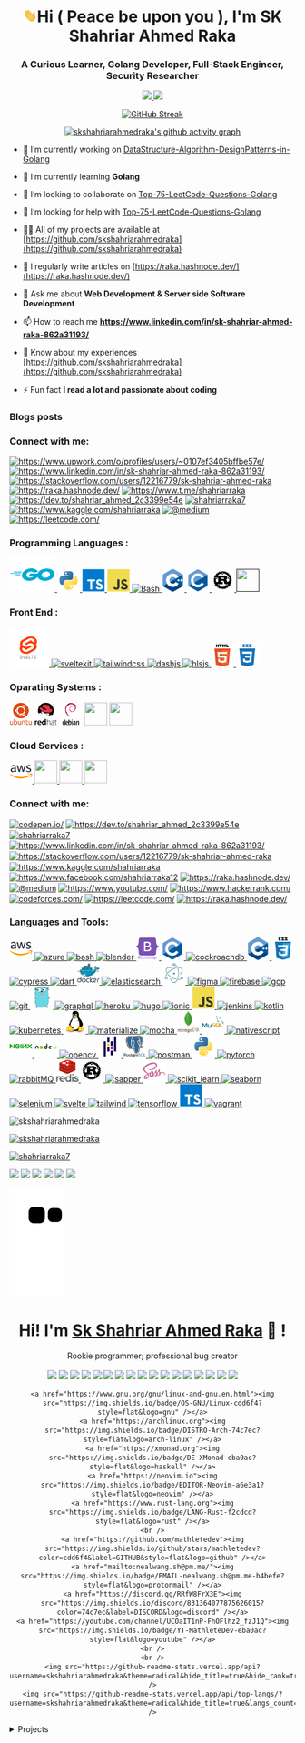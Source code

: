 <h1 align="center"><img src="https://github.com/gitsdeepak/gitsdeepak/blob/master/Assets/Hi.gif" width="25px">Hi ( Peace be upon you ), I'm SK Shahriar Ahmed Raka</h1>
<h3 align="center">A Curious Learner, Golang Developer, Full-Stack Engineer, Security Researcher</h3>
<div align="center">
  <a href="https://github.com/skshahriarahmedraka">
    <img height="180em"
      src="https://github-readme-stats.vercel.app/api?username=skshahriarahmedraka&show_icons=true&theme=dark&include_all_commits=true&count_private=true" />
    <img height="180em"
      src="https://github-readme-stats.vercel.app/api/top-langs/?username=skshahriarahmedraka&layout=compact&langs_count=10&theme=dark" />
</div>
<!--  -->

<!--   -->
 <div align="center">
   
[![GitHub Streak](https://github-readme-streak-stats.herokuapp.com?user=skshahriarahmedraka&theme=dark&date_format=M%20j%5B%2C%20Y%5D)](https://git.io/streak-stats)

  [![skshahriarahmedraka's github activity graph](https://activity-graph.herokuapp.com/graph?username=skshahriarahmedraka&theme=react-dark)](https://github.com/ashutosh00710/github-readme-activity-graph)  
  </div>
  
- 🔭 I’m currently working on
[DataStructure-Algorithm-DesignPatterns-in-Golang](https://github.com/skshahriarahmedraka/DataStructure-Algorithm-DesignPatterns-in-Golang)

- 🌱 I’m currently learning **Golang**

- 👯 I’m looking to collaborate on
[Top-75-LeetCode-Questions-Golang](https://github.com/skshahriarahmedraka/Top-75-LeetCode-Questions-Golang)

- 🤝 I’m looking for help with
[Top-75-LeetCode-Questions-Golang](https://github.com/skshahriarahmedraka/Golang-100-Days-english)

- 👨‍💻 All of my projects are available at
[https://github.com/skshahriarahmedraka](https://github.com/skshahriarahmedraka)

- 📝 I regularly write articles on [https://raka.hashnode.dev/](https://raka.hashnode.dev/)

- 💬 Ask me about **Web Development & Server side Software Development**

- 📫 How to reach me **https://www.linkedin.com/in/sk-shahriar-ahmed-raka-862a31193/**

- 📄 Know about my experiences [https://github.com/skshahriarahmedraka](https://github.com/skshahriarahmedraka)

- ⚡ Fun fact **I read a lot and passionate about coding**

### Blogs posts
<!-- BLOG-POST-LIST:START -->
<!-- BLOG-POST-LIST:END -->
  
<h3 align="left">Connect with me:</h3>
<p align="left">
<a align="center" href="https://www.upwork.com/o/profiles/users/~0107ef3405bffbe57e/" target="blank"><img src="https://raw.githubusercontent.com/skshahriarahmedraka/devicon/master/icons/upwork/upwork-offical.svg" alt="https://www.upwork.com/o/profiles/users/~0107ef3405bffbe57e/" height="40" width="80" /></a>
<a href="https://linkedin.com/in/https://www.linkedin.com/in/sk-shahriar-ahmed-raka-862a31193/" target="blank"><img src="https://raw.githubusercontent.com/rahuldkjain/github-profile-readme-generator/master/src/images/icons/Social/linked-in-alt.svg" alt="https://www.linkedin.com/in/sk-shahriar-ahmed-raka-862a31193/" height="30" width="40" /></a>
<a href="https://stackoverflow.com/users/https://stackoverflow.com/users/12216779/sk-shahriar-ahmed-raka" target="blank"><img src="https://raw.githubusercontent.com/rahuldkjain/github-profile-readme-generator/master/src/images/icons/Social/stack-overflow.svg" alt="https://stackoverflow.com/users/12216779/sk-shahriar-ahmed-raka" height="30" width="40" /></a>
<a href="https://hashnode.com/https://raka.hashnode.dev/" target="blank"><img  src="https://raw.githubusercontent.com/rahuldkjain/github-profile-readme-generator/master/src/images/icons/Social/hashnode.svg" alt="https://raka.hashnode.dev/" height="30" width="40" /></a>
<a href="https://www.t.me/shahriarraka" target="blank">
<img  src="https://raw.githubusercontent.com/skshahriarahmedraka/devicon/master/icons/telegram/telegram-official.svg" alt="https://www.t.me/shahriarraka" height="30" width="40" />
</a>
<a href="https://dev.to/https://dev.to/shahriar_ahmed_2c3399e54e" target="blank"><img  src="https://raw.githubusercontent.com/rahuldkjain/github-profile-readme-generator/master/src/images/icons/Social/devto.svg" alt="https://dev.to/shahriar_ahmed_2c3399e54e" height="30" width="40" /></a>
<a href="https://twitter.com/shahriarraka7" target="blank"><img  src="https://raw.githubusercontent.com/rahuldkjain/github-profile-readme-generator/master/src/images/icons/Social/twitter.svg" alt="shahriarraka7" height="30" width="40" /></a>
<a href="https://kaggle.com/https://www.kaggle.com/shahriarraka" target="blank"><img  src="https://raw.githubusercontent.com/rahuldkjain/github-profile-readme-generator/master/src/images/icons/Social/kaggle.svg" alt="https://www.kaggle.com/shahriarraka" height="30" width="40" /></a>
<a href="https://medium.com/@medium" target="blank"><img  src="https://raw.githubusercontent.com/rahuldkjain/github-profile-readme-generator/master/src/images/icons/Social/medium.svg" alt="@medium" height="30" width="40" /></a>
<a href="https://www.leetcode.com/https://leetcode.com/" target="blank"><img  src="https://raw.githubusercontent.com/rahuldkjain/github-profile-readme-generator/master/src/images/icons/Social/leet-code.svg" alt="https://leetcode.com/" height="30" width="40" /></a>
</p>
  
  
<h3 align="left">Programming Languages :</h3>
<p align="left">

 <a align="center" href="https://golang.org" target="_blank" rel="noreferrer">
  <img  src="https://raw.githubusercontent.com/devicons/devicon/master/icons/go/go-original-wordmark.svg" alt="Golang" width="80" height="60"/>
 </a>
   <a href="https://www.python.org" target="_blank" rel="noreferrer">
  <img src="https://raw.githubusercontent.com/devicons/devicon/master/icons/python/python-original.svg" alt="Python" width="40" height="40"/>
 </a>
  <a href="https://www.typescriptlang.org/" target="_blank" rel="noreferrer">
  <img src="https://raw.githubusercontent.com/devicons/devicon/master/icons/typescript/typescript-original.svg" alt="typescript" width="40" height="40"/>
 </a>
  <a href="https://developer.mozilla.org/en-US/docs/Web/JavaScript" target="_blank" rel="noreferrer">
  <img src="https://raw.githubusercontent.com/devicons/devicon/master/icons/javascript/javascript-original.svg" alt="javascript" width="40" height="40"/>
 </a>
  <a href="https://www.gnu.org/software/bash/" target="_blank" rel="noreferrer">
  <img src="https://www.vectorlogo.zone/logos/gnu_bash/gnu_bash-icon.svg" alt="Bash" width="40" height="40"/>
 </a>
  <a href="https://www.w3schools.com/cpp/" target="_blank" rel="noreferrer">
  <img src="https://raw.githubusercontent.com/devicons/devicon/master/icons/cplusplus/cplusplus-original.svg" alt="" width="40" height="40"/>
 </a>
  <a href="https://www.cprogramming.com/" target="_blank" rel="noreferrer">
  <img src="https://raw.githubusercontent.com/devicons/devicon/master/icons/c/c-original.svg" alt="" width="40" height="40"/>
 </a>
  <a href="https://www.rust-lang.org" target="_blank" rel="noreferrer">
  <img src="https://raw.githubusercontent.com/devicons/devicon/master/icons/rust/rust-plain.svg" alt="" width="40" height="40"/>
 </a>
 
  <a href="" target="_blank" rel="noreferrer">
  <img src="" alt="" width="40" height="40"/>
 </a>
        
</p>
  
 <h3 align="left">Front End :</h3>
<p align="left">
<a  href="https://svelte.dev/" target="_blank" rel="noreferrer">
  <img src="https://raw.githubusercontent.com/devicons/devicon/master/icons/svelte/svelte-original-wordmark.svg" alt="svelte" width="70" height="70"/>
 </a>
  <a  href="https://kit.svelte.dev/" target="_blank" rel="noreferrer">
  <img src="https://raw.githubusercontent.com/skshahriarahmedraka/devicon/master/icons/svelte/svelte-kit.svg" alt="sveltekit" width="100" height="40"/>
  </a>
   <a href="https://tailwindcss.com/" target="_blank" rel="noreferrer">
  <img src="https://raw.githubusercontent.com/skshahriarahmedraka/devicon/master/icons/tailwindcss/tailwindcss-original-wordmark.svg" alt="tailwindcss" width="180" height="30"/>
 </a>
   <a href="https://dashif.org/" target="_blank" rel="noreferrer">
  <img src="https://dashif.org/img/dashif-logo-283x100_new.jpg" alt="dashjs" width="100" height="40"/>
 </a>
   <a href="https://hls-js.netlify.app/demo/" target="_blank" rel="noreferrer">
  <img src="https://cloud.githubusercontent.com/assets/616833/19739063/e10be95a-9bb9-11e6-8100-2896f8500138.png" alt="hlsjs" width="100" height="40"/>
 </a>
   <a href="https://www.w3schools.com/html/default.asp" target="_blank" rel="noreferrer">
  <img src="https://raw.githubusercontent.com/devicons/devicon/master/icons/html5/html5-original-wordmark.svg" alt="html" width="40" height="40"/>
 </a>
  <a href="https://www.w3schools.com/css/default.asp" target="_blank" rel="noreferrer">
  <img src="https://raw.githubusercontent.com/devicons/devicon/master/icons/css3/css3-plain-wordmark.svg" alt="css" width="40" height="40"/>
 </a>

</p>
  
  <h3 align="left">Oparating Systems :</h3>
<p align="left">
  <a href="https://ubuntu.com/" target="_blank" rel="noreferrer">
  <img src="https://raw.githubusercontent.com/devicons/devicon/master/icons/ubuntu/ubuntu-plain-wordmark.svg" alt="Ubuntu" width="40" height="40"/>
 </a>
  
   <a href="https://www.redhat.com/en" target="_blank" rel="noreferrer">
  <img src="https://raw.githubusercontent.com/devicons/devicon/master/icons/redhat/redhat-original-wordmark.svg" alt="" width="40" height="40"/>
 </a>
 
  <a href="https://www.debian.org/" target="_blank" rel="noreferrer">
  <img src="https://raw.githubusercontent.com/devicons/devicon/master/icons/debian/debian-original-wordmark.svg" alt="" width="40" height="40"/>
 </a>
 
  <a href="https://www.kali.org/" target="_blank" rel="noreferrer">
  <img src="https://raw.githubusercontent.com/skshahriarahmedraka/devicon/master/icons/kalilinux/Kali-Linux-wordmark.svg" alt="" width="40" height="40"/>
 </a>
 <a href="https://www.kali.org/" target="_blank" rel="noreferrer">
  <img src="https://github.com/skshahriarahmedraka/devicon/blob/master/icons/kalilinux/kali-dragon-icon.svg" alt="" width="40" height="40"/>
 </a>
</p>
  
<h3 align="left">Cloud Services :</h3>
<p align="left">
<a href="" target="_blank" rel="noreferrer">
<img src="https://raw.githubusercontent.com/devicons/devicon/master/icons/amazonwebservices/amazonwebservices-original-wordmark.svg"" alt="" width="40" height="40"/>
 </a>
   <a href="https://azure.microsoft.com/en-in/" target="_blank" rel="noreferrer">
  <img src="https://www.vectorlogo.zone/logos/microsoft_azure/microsoft_azure-icon.svg" alt="" width="40" height="40"/>
 </a>
<a href="https://cloud.google.com" target="_blank" rel="noreferrer">
<img src="www.vectorlogo.zone/logos/google_cloud/google_cloud-icon.svg" alt="" width="40" height="40"/>
 </a>
  <a href="https://firebase.google.com/" target="_blank" rel="noreferrer">
  <img src="https://www.vectorlogo.zone/logos/firebase/firebase-icon.svg" alt="" width="40" height="40"/>
 </a>
  </p>
  
<h3 align="left">Connect with me:</h3>
<p align="left">
<a href="https://codepen.io/codepen.io/" target="_blank"><img align="center" src="https://raw.githubusercontent.com/rahuldkjain/github-profile-readme-generator/master/src/images/icons/Social/codepen.svg" alt="codepen.io/" height="30" width="40" /></a>
<a href="https://dev.to/https://dev.to/shahriar_ahmed_2c3399e54e" target="blank"><img align="center" src="https://raw.githubusercontent.com/rahuldkjain/github-profile-readme-generator/master/src/images/icons/Social/devto.svg" alt="https://dev.to/shahriar_ahmed_2c3399e54e" height="30" width="40" /></a>
<a href="https://twitter.com/shahriarraka7" target="blank"><img align="center" src="https://raw.githubusercontent.com/rahuldkjain/github-profile-readme-generator/master/src/images/icons/Social/twitter.svg" alt="shahriarraka7" height="30" width="40" /></a>
<a href="https://linkedin.com/in/https://www.linkedin.com/in/sk-shahriar-ahmed-raka-862a31193/" target="blank"><img align="center" src="https://raw.githubusercontent.com/rahuldkjain/github-profile-readme-generator/master/src/images/icons/Social/linked-in-alt.svg" alt="https://www.linkedin.com/in/sk-shahriar-ahmed-raka-862a31193/" height="30" width="40" /></a>
<a href="https://stackoverflow.com/users/https://stackoverflow.com/users/12216779/sk-shahriar-ahmed-raka" target="blank"><img align="center" src="https://raw.githubusercontent.com/rahuldkjain/github-profile-readme-generator/master/src/images/icons/Social/stack-overflow.svg" alt="https://stackoverflow.com/users/12216779/sk-shahriar-ahmed-raka" height="30" width="40" /></a>
<a href="https://kaggle.com/https://www.kaggle.com/shahriarraka" target="blank"><img align="center" src="https://raw.githubusercontent.com/rahuldkjain/github-profile-readme-generator/master/src/images/icons/Social/kaggle.svg" alt="https://www.kaggle.com/shahriarraka" height="30" width="40" /></a>
<a href="https://fb.com/https://www.facebook.com/shahriarraka12" target="blank"><img align="center" src="https://raw.githubusercontent.com/rahuldkjain/github-profile-readme-generator/master/src/images/icons/Social/facebook.svg" alt="https://www.facebook.com/shahriarraka12" height="30" width="40" /></a>
<a href="https://hashnode.com/https://raka.hashnode.dev/" target="blank"><img align="center" src="https://raw.githubusercontent.com/rahuldkjain/github-profile-readme-generator/master/src/images/icons/Social/hashnode.svg" alt="https://raka.hashnode.dev/" height="30" width="40" /></a>
<a href="https://medium.com/@medium" target="blank"><img align="center" src="https://raw.githubusercontent.com/rahuldkjain/github-profile-readme-generator/master/src/images/icons/Social/medium.svg" alt="@medium" height="30" width="40" /></a>
<a href="https://www.youtube.com/c/https://www.youtube.com/" target="blank"><img align="center" src="https://raw.githubusercontent.com/rahuldkjain/github-profile-readme-generator/master/src/images/icons/Social/youtube.svg" alt="https://www.youtube.com/" height="30" width="40" /></a>
<a href="https://www.hackerrank.com/https://www.hackerrank.com/" target="blank"><img align="center" src="https://raw.githubusercontent.com/rahuldkjain/github-profile-readme-generator/master/src/images/icons/Social/hackerrank.svg" alt="https://www.hackerrank.com/" height="30" width="40" /></a>
<a href="https://codeforces.com/profile/codeforces.com/" target="blank"><img align="center" src="https://raw.githubusercontent.com/rahuldkjain/github-profile-readme-generator/master/src/images/icons/Social/codeforces.svg" alt="codeforces.com/" height="30" width="40" /></a>
<a href="https://www.leetcode.com/https://leetcode.com/" target="blank"><img align="center" src="https://raw.githubusercontent.com/rahuldkjain/github-profile-readme-generator/master/src/images/icons/Social/leet-code.svg" alt="https://leetcode.com/" height="30" width="40" /></a>
<a href="/https://raka.hashnode.dev/" target="blank"><img align="center" src="https://raw.githubusercontent.com/rahuldkjain/github-profile-readme-generator/master/src/images/icons/Social/rss.svg" alt="https://raka.hashnode.dev/" height="30" width="40" /></a>
</p>

<h3 align="left">Languages and Tools:</h3>
<p align="left"> <a href="https://aws.amazon.com" target="_blank" rel="noreferrer"> <img src="https://raw.githubusercontent.com/devicons/devicon/master/icons/amazonwebservices/amazonwebservices-original-wordmark.svg" alt="aws" width="40" height="40"/> </a> <a href="https://azure.microsoft.com/en-in/" target="_blank" rel="noreferrer"> <img src="https://www.vectorlogo.zone/logos/microsoft_azure/microsoft_azure-icon.svg" alt="azure" width="40" height="40"/> </a> <a href="https://www.gnu.org/software/bash/" target="_blank" rel="noreferrer"> <img src="https://www.vectorlogo.zone/logos/gnu_bash/gnu_bash-icon.svg" alt="bash" width="40" height="40"/> </a> <a href="https://www.blender.org/" target="_blank" rel="noreferrer"> <img src="https://download.blender.org/branding/community/blender_community_badge_white.svg" alt="blender" width="40" height="40"/> </a> <a href="https://getbootstrap.com" target="_blank" rel="noreferrer"> <img src="https://raw.githubusercontent.com/devicons/devicon/master/icons/bootstrap/bootstrap-plain-wordmark.svg" alt="bootstrap" width="40" height="40"/> </a> <a href="https://www.cprogramming.com/" target="_blank" rel="noreferrer"> <img src="https://raw.githubusercontent.com/devicons/devicon/master/icons/c/c-original.svg" alt="c" width="40" height="40"/> </a> <a href="https://www.cockroachlabs.com/product/cockroachdb/" target="_blank" rel="noreferrer"> <img src="https://cdn.worldvectorlogo.com/logos/cockroachdb.svg" alt="cockroachdb" width="40" height="40"/> </a> <a href="https://www.w3schools.com/cpp/" target="_blank" rel="noreferrer"> <img src="https://raw.githubusercontent.com/devicons/devicon/master/icons/cplusplus/cplusplus-original.svg" alt="cplusplus" width="40" height="40"/> </a> <a href="https://www.w3schools.com/css/" target="_blank" rel="noreferrer"> <img src="https://raw.githubusercontent.com/devicons/devicon/master/icons/css3/css3-original-wordmark.svg" alt="css3" width="40" height="40"/> </a> <a href="https://www.cypress.io" target="_blank" rel="noreferrer"> <img src="https://raw.githubusercontent.com/simple-icons/simple-icons/6e46ec1fc23b60c8fd0d2f2ff46db82e16dbd75f/icons/cypress.svg" alt="cypress" width="40" height="40"/> </a> <a href="https://dart.dev" target="_blank" rel="noreferrer"> <img src="https://www.vectorlogo.zone/logos/dartlang/dartlang-icon.svg" alt="dart" width="40" height="40"/> </a> <a href="https://www.docker.com/" target="_blank" rel="noreferrer"> <img src="https://raw.githubusercontent.com/devicons/devicon/master/icons/docker/docker-original-wordmark.svg" alt="docker" width="40" height="40"/> </a> <a href="https://www.elastic.co" target="_blank" rel="noreferrer"> <img src="https://www.vectorlogo.zone/logos/elastic/elastic-icon.svg" alt="elasticsearch" width="40" height="40"/> </a> <a href="https://www.electronjs.org" target="_blank" rel="noreferrer"> <img src="https://raw.githubusercontent.com/devicons/devicon/master/icons/electron/electron-original.svg" alt="electron" width="40" height="40"/> </a> <a href="https://www.figma.com/" target="_blank" rel="noreferrer"> <img src="https://www.vectorlogo.zone/logos/figma/figma-icon.svg" alt="figma" width="40" height="40"/> </a> <a href="https://firebase.google.com/" target="_blank" rel="noreferrer"> <img src="https://www.vectorlogo.zone/logos/firebase/firebase-icon.svg" alt="firebase" width="40" height="40"/> </a> <a href="https://cloud.google.com" target="_blank" rel="noreferrer"> <img src="https://www.vectorlogo.zone/logos/google_cloud/google_cloud-icon.svg" alt="gcp" width="40" height="40"/> </a> <a href="https://git-scm.com/" target="_blank" rel="noreferrer"> <img src="https://www.vectorlogo.zone/logos/git-scm/git-scm-icon.svg" alt="git" width="40" height="40"/> </a> <a href="https://golang.org" target="_blank" rel="noreferrer"> <img src="https://raw.githubusercontent.com/devicons/devicon/master/icons/go/go-original.svg" alt="go" width="40" height="40"/> </a> <a href="https://graphql.org" target="_blank" rel="noreferrer"> <img src="https://www.vectorlogo.zone/logos/graphql/graphql-icon.svg" alt="graphql" width="40" height="40"/> </a> <a href="https://heroku.com" target="_blank" rel="noreferrer"> <img src="https://www.vectorlogo.zone/logos/heroku/heroku-icon.svg" alt="heroku" width="40" height="40"/> </a> <a href="https://gohugo.io/" target="_blank" rel="noreferrer"> <img src="https://api.iconify.design/logos-hugo.svg" alt="hugo" width="40" height="40"/> </a> <a href="https://ionicframework.com" target="_blank" rel="noreferrer"> <img src="https://upload.wikimedia.org/wikipedia/commons/d/d1/Ionic_Logo.svg" alt="ionic" width="40" height="40"/> </a> <a href="https://developer.mozilla.org/en-US/docs/Web/JavaScript" target="_blank" rel="noreferrer"> <img src="https://raw.githubusercontent.com/devicons/devicon/master/icons/javascript/javascript-original.svg" alt="javascript" width="40" height="40"/> </a> <a href="https://www.jenkins.io" target="_blank" rel="noreferrer"> <img src="https://www.vectorlogo.zone/logos/jenkins/jenkins-icon.svg" alt="jenkins" width="40" height="40"/> </a> <a href="https://kotlinlang.org" target="_blank" rel="noreferrer"> <img src="https://www.vectorlogo.zone/logos/kotlinlang/kotlinlang-icon.svg" alt="kotlin" width="40" height="40"/> </a> <a href="https://kubernetes.io" target="_blank" rel="noreferrer"> <img src="https://www.vectorlogo.zone/logos/kubernetes/kubernetes-icon.svg" alt="kubernetes" width="40" height="40"/> </a> <a href="https://www.linux.org/" target="_blank" rel="noreferrer"> <img src="https://raw.githubusercontent.com/devicons/devicon/master/icons/linux/linux-original.svg" alt="linux" width="40" height="40"/> </a> <a href="https://materializecss.com/" target="_blank" rel="noreferrer"> <img src="https://raw.githubusercontent.com/prplx/svg-logos/5585531d45d294869c4eaab4d7cf2e9c167710a9/svg/materialize.svg" alt="materialize" width="40" height="40"/> </a> <a href="https://mochajs.org" target="_blank" rel="noreferrer"> <img src="https://www.vectorlogo.zone/logos/mochajs/mochajs-icon.svg" alt="mocha" width="40" height="40"/> </a> <a href="https://www.mongodb.com/" target="_blank" rel="noreferrer"> <img src="https://raw.githubusercontent.com/devicons/devicon/master/icons/mongodb/mongodb-original-wordmark.svg" alt="mongodb" width="40" height="40"/> </a> <a href="https://www.mysql.com/" target="_blank" rel="noreferrer"> <img src="https://raw.githubusercontent.com/devicons/devicon/master/icons/mysql/mysql-original-wordmark.svg" alt="mysql" width="40" height="40"/> </a> <a href="https://nativescript.org/" target="_blank" rel="noreferrer"> <img src="https://raw.githubusercontent.com/detain/svg-logos/780f25886640cef088af994181646db2f6b1a3f8/svg/nativescript.svg" alt="nativescript" width="40" height="40"/> </a> <a href="https://www.nginx.com" target="_blank" rel="noreferrer"> <img src="https://raw.githubusercontent.com/devicons/devicon/master/icons/nginx/nginx-original.svg" alt="nginx" width="40" height="40"/> </a> <a href="https://nodejs.org" target="_blank" rel="noreferrer"> <img src="https://raw.githubusercontent.com/devicons/devicon/master/icons/nodejs/nodejs-original-wordmark.svg" alt="nodejs" width="40" height="40"/> </a> <a href="https://opencv.org/" target="_blank" rel="noreferrer"> <img src="https://www.vectorlogo.zone/logos/opencv/opencv-icon.svg" alt="opencv" width="40" height="40"/> </a> <a href="https://pandas.pydata.org/" target="_blank" rel="noreferrer"> <img src="https://raw.githubusercontent.com/devicons/devicon/2ae2a900d2f041da66e950e4d48052658d850630/icons/pandas/pandas-original.svg" alt="pandas" width="40" height="40"/> </a> <a href="https://www.postgresql.org" target="_blank" rel="noreferrer"> <img src="https://raw.githubusercontent.com/devicons/devicon/master/icons/postgresql/postgresql-original-wordmark.svg" alt="postgresql" width="40" height="40"/> </a> <a href="https://postman.com" target="_blank" rel="noreferrer"> <img src="https://www.vectorlogo.zone/logos/getpostman/getpostman-icon.svg" alt="postman" width="40" height="40"/> </a> <a href="https://www.python.org" target="_blank" rel="noreferrer"> <img src="https://raw.githubusercontent.com/devicons/devicon/master/icons/python/python-original.svg" alt="python" width="40" height="40"/> </a> <a href="https://pytorch.org/" target="_blank" rel="noreferrer"> <img src="https://www.vectorlogo.zone/logos/pytorch/pytorch-icon.svg" alt="pytorch" width="40" height="40"/> </a> <a href="https://www.rabbitmq.com" target="_blank" rel="noreferrer"> <img src="https://www.vectorlogo.zone/logos/rabbitmq/rabbitmq-icon.svg" alt="rabbitMQ" width="40" height="40"/> </a> <a href="https://redis.io" target="_blank" rel="noreferrer"> <img src="https://raw.githubusercontent.com/devicons/devicon/master/icons/redis/redis-original-wordmark.svg" alt="redis" width="40" height="40"/> </a> <a href="https://www.rust-lang.org" target="_blank" rel="noreferrer"> <img src="https://raw.githubusercontent.com/devicons/devicon/master/icons/rust/rust-plain.svg" alt="rust" width="40" height="40"/> </a> <a href="https://sapper.svelte.dev/" target="_blank" rel="noreferrer"> <img src="https://raw.githubusercontent.com/bestofjs/bestofjs-webui/master/public/logos/sapper.svg" alt="sapper" width="40" height="40"/> </a> <a href="https://sass-lang.com" target="_blank" rel="noreferrer"> <img src="https://raw.githubusercontent.com/devicons/devicon/master/icons/sass/sass-original.svg" alt="sass" width="40" height="40"/> </a> <a href="https://scikit-learn.org/" target="_blank" rel="noreferrer"> <img src="https://upload.wikimedia.org/wikipedia/commons/0/05/Scikit_learn_logo_small.svg" alt="scikit_learn" width="40" height="40"/> </a> <a href="https://seaborn.pydata.org/" target="_blank" rel="noreferrer"> <img src="https://seaborn.pydata.org/_images/logo-mark-lightbg.svg" alt="seaborn" width="40" height="40"/> </a> <a href="https://www.selenium.dev" target="_blank" rel="noreferrer"> <img src="https://raw.githubusercontent.com/detain/svg-logos/780f25886640cef088af994181646db2f6b1a3f8/svg/selenium-logo.svg" alt="selenium" width="40" height="40"/> </a> <a href="https://svelte.dev" target="_blank" rel="noreferrer"> <img src="https://upload.wikimedia.org/wikipedia/commons/1/1b/Svelte_Logo.svg" alt="svelte" width="40" height="40"/> </a> <a href="https://tailwindcss.com/" target="_blank" rel="noreferrer"> <img src="https://www.vectorlogo.zone/logos/tailwindcss/tailwindcss-icon.svg" alt="tailwind" width="40" height="40"/> </a> <a href="https://www.tensorflow.org" target="_blank" rel="noreferrer"> <img src="https://www.vectorlogo.zone/logos/tensorflow/tensorflow-icon.svg" alt="tensorflow" width="40" height="40"/> </a> <a href="https://www.typescriptlang.org/" target="_blank" rel="noreferrer"> <img src="https://raw.githubusercontent.com/devicons/devicon/master/icons/typescript/typescript-original.svg" alt="typescript" width="40" height="40"/> </a> <a href="https://www.vagrantup.com/" target="_blank" rel="noreferrer"> <img src="https://www.vectorlogo.zone/logos/vagrantup/vagrantup-icon.svg" alt="vagrant" width="40" height="40"/> </a> </p>

<p align="left"> <img
    src="https://komarev.com/ghpvc/?username=skshahriarahmedraka&label=Profile%20views&color=0e75b6&style=flat"
    alt="skshahriarahmedraka" /> </p>

<p align="left"> <a href="https://github.com/ryo-ma/github-profile-trophy"><img
      src="https://github-profile-trophy.vercel.app/?username=skshahriarahmedraka" alt="skshahriarahmedraka" /></a> </p>

<p align="left"> <a href="https://twitter.com/shahriarraka7" target="blank"><img
      src="https://img.shields.io/twitter/follow/shahriarraka7?logo=twitter&style=for-the-badge"
      alt="shahriarraka7" /></a> </p>

  <div> 
  <a href="https://www.youtube.com/channel/UC_-uuuZbY0AAt9CViNzvc-Q" target="_blank"><img src="https://img.shields.io/badge/YouTube-FF0000?style=for-the-badge&logo=youtube&logoColor=white" target="_blank"></a>
  <a href="https://instagram.com/rafaballerini" target="_blank"><img src="https://img.shields.io/badge/-Instagram-%23E4405F?style=for-the-badge&logo=instagram&logoColor=white" target="_blank"></a>
 	<a href="https://www.twitch.tv/rafaballerinii" target="_blank"><img src="https://img.shields.io/badge/Twitch-9146FF?style=for-the-badge&logo=twitch&logoColor=white" target="_blank"></a>
 <a href="https://discord.gg/wagxzStdcR" target="_blank"><img src="https://img.shields.io/badge/Discord-7289DA?style=for-the-badge&logo=discord&logoColor=white" target="_blank"></a> 
  <a href = "mailto:contatorafaballerini@gmail.com"><img src="https://img.shields.io/badge/-Gmail-%23333?style=for-the-badge&logo=gmail&logoColor=white" target="_blank"></a>
  <a href="https://www.linkedin.com/in/rafaella-ballerini-45875016a" target="_blank"><img src="https://img.shields.io/badge/-LinkedIn-%230077B5?style=for-the-badge&logo=linkedin&logoColor=white" target="_blank"></a> 
 
  ![Snake animation](https://github.com/rafaballerini/rafaballerini/blob/output/github-contribution-grid-snake.svg)
 
</div>

<!--  -->

<div align="center">
	<h1>Hi! I'm <a href="https://skshahriarahmedraka.github.io">Sk Shahriar Ahmed Raka</a> 🐬 !</h1>
	<div>Rookie programmer; professional bug creator</div>
	<br />
	<a href="https://www.github.com"><img src="https://img.shields.io/badge/GitHub-100000?style=for-the-badge&logo=github&logoColor=white" /></a>
	<a href="https://www.github.com"><img src="https://img.shields.io/badge/LinkedIn-0077B5?style=for-the-badge&logo=linkedin&logoColor=white" /></a>
	<a href=""><img src="https://img.shields.io/badge/Twitter-1DA1F2?style=for-the-badge&logo=twitter&logoColor=white" /></a>
	<a href=""><img src=" 	https://img.shields.io/badge/Ubuntu-E95420?style=for-the-badge&logo=ubuntu&logoColor=white" /></a>
	<a href=""><img src="https://img.shields.io/badge/Hashnode-2962FF?style=for-the-badge&logo=hashnode&logoColor=white" /></a>
	<a href=""><img src=" 	https://img.shields.io/badge/Medium-12100E?style=for-the-badge&logo=medium&logoColor=white" /></a>
	<a href=""><img src="https://img.shields.io/badge/Go-00ADD8?style=for-the-badge&logo=go&logoColor=white" /></a>
	<a href=""><img src=" 	https://img.shields.io/badge/Rust-000000?style=for-the-badge&logo=rust&logoColor=white" /></a>
	<a href=""><img src=" 	https://img.shields.io/badge/Svelte-4A4A55?style=for-the-badge&logo=svelte&logoColor=FF3E00" /></a>
	<a href=""><img src="https://img.shields.io/badge/Vue.js-35495E?style=for-the-badge&logo=vue.js&logoColor=4FC08D" /></a>
	<a href=""><img src="https://img.shields.io/badge/Made%20with-Go-1f425f.svg" /></a>
	<a href=""><img src="https://aleen42.github.io/badges/src/stackoverflow.svg" /></a>
	<a href=""><img src="https://img.shields.io/badge/Discord-7289DA?style=for-the-badge&logo=discord&logoColor=white" /></a>
	<a href=""><img src="https://img.shields.io/badge/Amazon_AWS-232F3E?style=for-the-badge&logo=amazon-aws&logoColor=white" /></a>
	<a href=""><img src="https://img.shields.io/badge/Google_Cloud-4285F4?style=for-the-badge&logo=google-cloud&logoColor=white" /></a>
	<a href=""><img src="https://img.shields.io/badge/Microsoft_Azure-0089D6?style=for-the-badge&logo=microsoft-azure&logoColor=white" /></a>
	<a href=""><img src=" 	https://img.shields.io/badge/Gmail-D14836?style=for-the-badge&logo=gmail&logoColor=white" /></a>
	<a href=""><img src="" /></a>
	<a href=""><img src="" /></a>
	<a href=""><img src="" /></a>
	<a href=""><img src="" /></a>
	<a href=""><img src="" /></a>
	 <a href=""><img src="" /></a>
	<a href=""><img src="" /></a>
	<a href=""><img src="" /></a>
	<a href=""><img src="" /></a>
			      
			      
			      
			      
	<a href="https://www.gnu.org/gnu/linux-and-gnu.en.html"><img src="https://img.shields.io/badge/OS-GNU/Linux-cdd6f4?style=flat&logo=gnu" /></a>
	<a href="https://archlinux.org"><img src="https://img.shields.io/badge/DISTRO-Arch-74c7ec?style=flat&logo=arch-linux" /></a>
	<a href="https://xmonad.org"><img src="https://img.shields.io/badge/DE-XMonad-eba0ac?style=flat&logo=haskell" /></a>
	<a href="https://neovim.io"><img src="https://img.shields.io/badge/EDITOR-Neovim-a6e3a1?style=flat&logo=neovim" /></a>
	<a href="https://www.rust-lang.org"><img src="https://img.shields.io/badge/LANG-Rust-f2cdcd?style=flat&logo=rust" /></a>
	<br />
	<a href="https://github.com/mathletedev"><img src="https://img.shields.io/github/stars/mathletedev?color=cdd6f4&label=GITHUB&style=flat&logo=github" /></a>
	<a href="mailto:nealwang.sh@pm.me/"><img src="https://img.shields.io/badge/EMAIL-nealwang.sh@pm.me-b4befe?style=flat&logo=protonmail" /></a>
	<a href="https://discord.gg/RRfW8FrX3E"><img src="https://img.shields.io/discord/831364077875626015?color=74c7ec&label=DISCORD&logo=discord" /></a>
	<a href="https://youtube.com/channel/UCOaIT1nP-FhOFlhz2_fzJ1Q"><img src="https://img.shields.io/badge/YT-MathleteDev-eba0ac?style=flat&logo=youtube" /></a>
	<br />
	<br />
	<img src="https://github-readme-stats.vercel.app/api?username=skshahriarahmedraka&theme=radical&hide_title=true&hide_rank=true&show_icons=true&include_all_commits=true&line_height=24&hide_border=true" />
	<img src="https://github-readme-stats.vercel.app/api/top-langs/?username=skshahriarahmedraka&theme=radical&hide_title=true&langs_count=8&layout=compact&hide_border=true" />
	
	
</div>

<details>
	<summary>Projects</summary>
	<ul>
		<li><a href="https://mathletedev.github.io">MathleteDev</a> - Terminal emulator portfolio</li>
		<li><a href="https://github.com/mathletedev/dotfiles">dotfiles</a> - Arch Linux config files</li>
		<li><a href="https://github.com/mathletedev/fynn">Fynn</a> - Discord math bot</li>
		<li><a href="https://mathletedev.github.io/nebulii">nebulii</a> - Real-time chat app</li>
		<li><a href="https://mathletedev.github.io/shady21">Shady 21</a> - Shady 21 minimax algorithm</li>
		<li><a href="https://github.com/mathletedev/game-of-life">Game of Life</a> - Conway's cellular atomaton</li>
	</ul>
</details>

